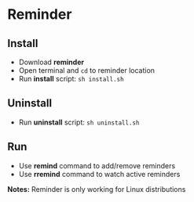 # Reminder

## Install
- Download **reminder**
- Open terminal and `cd` to reminder location
- Run **install** script: `sh install.sh`

## Uninstall
- Run **uninstall** script: `sh uninstall.sh`

## Run
- Use **remind** command to add/remove reminders  
- Use **rremind** command to watch active reminders

**Notes:** Reminder is only working for Linux distributions